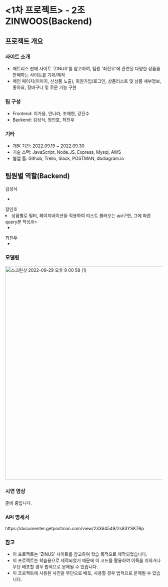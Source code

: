 <h1><1차 프로젝트> - 2조 ZINWOOS(Backend)</h1>

<h2>프로젝트 개요</h2>
  <h3>사이트 소개</h3>
<ul>
  <li>매트리스 판매 사이트 'ZINUS'를 참고하여, 팀원 '최진우'에 관련된 다양한 상품을 판매하는 사이트를 기획/제작</li>
  <li>메인 페이지(이미지, 신상품 노출), 회원가입/로그인, 상품리스트 및 상품 세부정보, 좋아요, 장바구니 및 주문 기능 구현</li>
</ul>
 
<h3>팀 구성</h3>
<ul>
  <li>Frontend: 이가을, 안나라, 조재현, 강진수</li>
  <li>Backend: 김성식, 정인호, 최진우</li>
</ul>
  
<h3>기타</h3>
<ul>
  <li>개발 기간: 2022.09.19 ~ 2022.09.30</li>
  <li>기술 스택: JavaScript, Node.JS, Express, Mysql, AWS
  <li>협업 툴: Github, Trello, Slack, POSTMAN, dbdiagram.io</li>
</ul>

<h2>팀원별 역할(Backend)</h2>
  김성식
  <ul>
    <li></li>
  </ul>
  정인호
  <li>상품별로 필터, 페이지네이션을 적용하여 리스트 불러오는 api구현, 그에 따른 query문 작성/li>
  <ul>
    <li></li>
  </ul>
  최진우
  <ul>
    <li></li>
  </ul>
  
  <h3>모델링</h3>
  <img width="680" alt="스크린샷 2022-09-29 오후 9 00 58 (1)" src="https://user-images.githubusercontent.com/99233475/193212490-6cbb06f0-3d30-4be2-8bda-e97d13e24a87.png">
  
  <h3>시연 영상</h3>
  준비 중입니다.
  
  <h3>API 명세서</h3>
  https://documenter.getpostman.com/view/23364549/2s83YSK7Rp
  
  <h3>참고</h3>
<ul>
  <li>이 프로젝트는 'ZINUS' 사이트를 참고하여 학습 목적으로 제작되었습니다.</li>
  <li>이 프로젝트는 학습용으로 제작되었기 때문에 이 코드를 활용하여 이득을 취하거나 무단 배포할 경우 법적으로 문제될 수 있습니다.</li>
  <li>이 프로젝트에 사용된 사진을 무단으로 배포, 사용할 경우 법적으로 문제될 수 있습니다.</li>
</ul>
